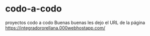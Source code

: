 # codo-a-codo
proyectos codo a codo
Buenas buenas
les dejo el URL de la página
https://integradororellana.000webhostapp.com/
